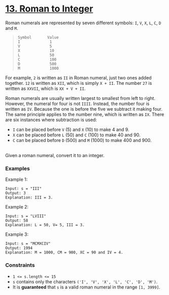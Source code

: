#  [13. Roman to Integer](https://leetcode.com/problems/roman-to-integer/description)

Roman numerals are represented by seven different symbols: `I`, `V`, `X`, `L`, `C`, `D` and `M`.

> ```
> Symbol       Value
> I             1
> V             5
> X             10
> L             50
> C             100
> D             500
> M             1000
> ```

For example, `2` is written as `II` in Roman numeral, just two ones added together. `12` is written as `XII`, which is simply `X + II`. The number `27` is written as `XXVII`, which is `XX + V + II`.

Roman numerals are usually written largest to smallest from left to right. However, the numeral for four is not `IIII`. Instead, the number four is written as `IV`. Because the one is before the five we subtract it making four. The same principle applies to the number nine, which is written as `IX`. There are six instances where subtraction is used:

- `I` can be placed before `V` (5) and `X` (10) to make 4 and 9. 
- `X` can be placed before `L` (50) and `C` (100) to make 40 and 90. 
- `C` can be placed before `D` (500) and `M` (1000) to make 400 and 900.

<br>
Given a roman numeral, convert it to an integer.

<br>

### Examples
Example 1:
```
Input: s = "III"
Output: 3
Explanation: III = 3.
```

Example 2:
```
Input: s = "LVIII"
Output: 58
Explanation: L = 50, V= 5, III = 3.
```

Example 3:
```
Input: s = "MCMXCIV"
Output: 1994
Explanation: M = 1000, CM = 900, XC = 90 and IV = 4.
```

### Constraints
+ `1 <= s.length <= 15`
+ `s` contains only the characters `('I', 'V', 'X', 'L', 'C', 'D', 'M')`.
+ It is **guaranteed** that `s` is a valid roman numeral in the range `[1, 3999]`.
